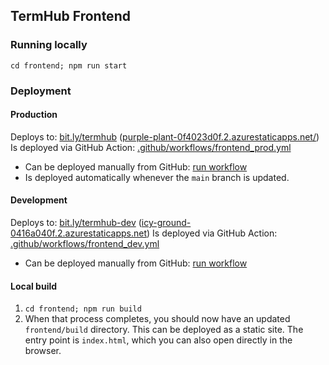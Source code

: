 ## TermHub Frontend
### Running locally 
`cd frontend; npm run start`

### Deployment
#### Production
Deploys to: [bit.ly/termhub](https://bit.ly/termhub) ([purple-plant-0f4023d0f.2.azurestaticapps.net/](https://purple-plant-0f4023d0f.2.azurestaticapps.net/))
Is deployed via GitHub Action: [.github/workflows/frontend_prod.yml](https://github.com/jhu-bids/TermHub/blob/main/.github/workflows/frontend_prod.yml)
- Can be deployed manually from GitHub: [run workflow](https://github.com/jhu-bids/TermHub/actions/workflows/frontend_prod.yml)
- Is deployed automatically whenever the `main` branch is updated.

#### Development
Deploys to: [bit.ly/termhub-dev](https://bit.ly/termhub-dev) ([icy-ground-0416a040f.2.azurestaticapps.net](https://icy-ground-0416a040f.2.azurestaticapps.net))
Is deployed via GitHub Action: [.github/workflows/frontend_dev.yml](https://github.com/jhu-bids/TermHub/blob/main/.github/workflows/frontend_dev.yml)
- Can be deployed manually from GitHub: [run workflow](https://github.com/jhu-bids/TermHub/actions/workflows/frontend_dev.yml)

#### Local build
1. `cd frontend; npm run build`
2. When that process completes, you should now have an updated `frontend/build` directory. This can be deployed as a static site. The entry point is `index.html`, which you can also open directly in the browser.
 